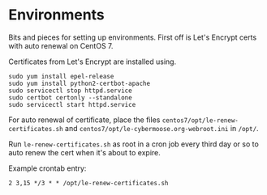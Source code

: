  Environments
===================
Bits and pieces for setting up environments. First off is Let's Encrypt certs with auto renewal on CentOS 7.

Certificates from Let's Encrypt are installed using.

```
sudo yum install epel-release
sudo yum install python2-certbot-apache
sudo servicectl stop httpd.service
sudo certbot certonly --standalone
sudo servicectl start httpd.service
```

For auto renewal of certificate, place the files `centos7/opt/le-renew-certificates.sh` and `centos7/opt/le-cybermoose.org-webroot.ini`
in `/opt/`.

Run `le-renew-certificates.sh` as root in a cron job every third day or so to auto renew the cert when it's about to expire.

Example crontab entry:

```
2 3,15 */3 * * /opt/le-renew-certificates.sh
``` 